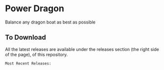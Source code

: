 # Power Dragon
Balance any dragon boat as best as possible

To Download
----
All the latest releases are available under the releases section (the right side of the page), of this repository.

    Most Recent Releases:
